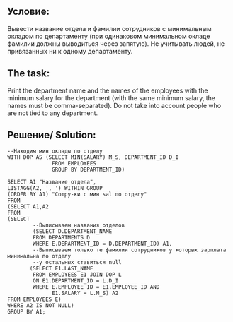 Условие:
--
Вывести название отдела и фамилии сотрудников с минимальным окладом по департаменту (при одинаковом минимальном окладе фамилии должны выводиться через запятую). Не учитывать людей, не привязанных ни к одному департаменту.  

The task:
--
Print the department name and the names of the employees with the minimum salary for the department (with the same minimum salary, the names must be comma-separated). Do not take into account people who are not tied to any department.  

Решение/ Solution:
--
```
--Находим мин оклады по отделу
WITH DOP AS (SELECT MIN(SALARY) M_S, DEPARTMENT_ID D_I
              FROM EMPLOYEES
              GROUP BY DEPARTMENT_ID)

SELECT A1 "Название отдела",
LISTAGG(A2, ', ') WITHIN GROUP
(ORDER BY A1) "Сотру-ки с мин sal по отделу"
FROM
(SELECT A1,A2
FROM
(SELECT 
        --Выписываем названия отделов
        (SELECT D.DEPARTMENT_NAME
        FROM DEPARTMENTS D
        WHERE E.DEPARTMENT_ID = D.DEPARTMENT_ID) A1,
        --Выписываем только те фамилии сотрудников у которых зарплата минимальна по отделу
        --у остальных ставиться null
       (SELECT E1.LAST_NAME
        FROM EMPLOYEES E1 JOIN DOP L
        ON E1.DEPARTMENT_ID = L.D_I
        WHERE E.EMPLOYEE_ID = E1.EMPLOYEE_ID AND
              E1.SALARY = L.M_S) A2
FROM EMPLOYEES E)
WHERE A2 IS NOT NULL)
GROUP BY A1;
